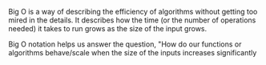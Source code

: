Big O is a way of describing the efficiency of algorithms without getting too mired in the details. It describes how the time (or the number of operations needed) it takes to run grows as the size of the input grows.

Big O notation helps us answer the question, "How do our functions or algorithms behave/scale when the size of the inputs increases significantly